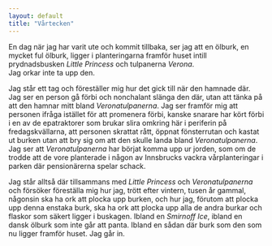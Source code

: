 ```yaml
---
layout: default
title: "Vårtecken"
---
```


En dag när jag har varit ute och kommit tillbaka, ser jag att en ölburk, en mycket ful ölburk, ligger i planteringarna framför huset intill prydnadsbusken _Little Princess_ och tulpanerna _Verona_.  
<span>Jag orkar inte ta upp den.</span>

 Jag står ett tag och föreställer mig hur det gick till när den hamnade där.  Jag ser en person gå förbi och nonchalant slänga den där, utan att tänka på att den hamnar mitt bland _Veronatulpanerna_. Jag ser framför mig att personen ifråga istället för att promenera förbi, kanske snarare har kört förbi i en av de epatraktorer som brukar slira omkring här i periferin på fredagskvällarna, att personen skrattat rått, öppnat fönsterrutan och kastat ut burken utan att bry sig om att den skulle landa bland _Veronatulpanerna_. Jag ser att _Veronatulpanerna_ har börjat komma upp ur jorden, som om de trodde att de vore planterade i någon av Innsbrucks vackra vårplanteringar i parken där pensionärerna spelar schack.
 
 Jag står alltså där tillsammans med _Little Princess_ och _Veronatulpanerna_ och försöker föreställa mig hur jag, trött efter vintern,  tusen år gammal, någonsin ska ha ork att plocka upp burken, och hur jag, förutom att plocka upp denna enstaka burk, ska ha ork att plocka upp alla de andra burkar och flaskor som säkert ligger i buskagen. Ibland en _Smirnoff Ice_, ibland en dansk ölburk som inte går att panta. Ibland en sådan där burk som den som nu ligger framför huset.
 <span>Jag går in.</span>



